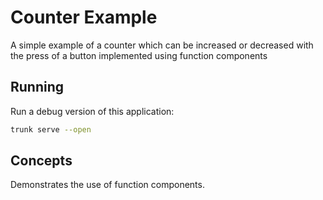 # Counter Example

A simple example of a counter which can be increased or decreased with the press of a button implemented using function components

## Running

Run a debug version of this application:

```bash
trunk serve --open
```

## Concepts

Demonstrates the use of function components.